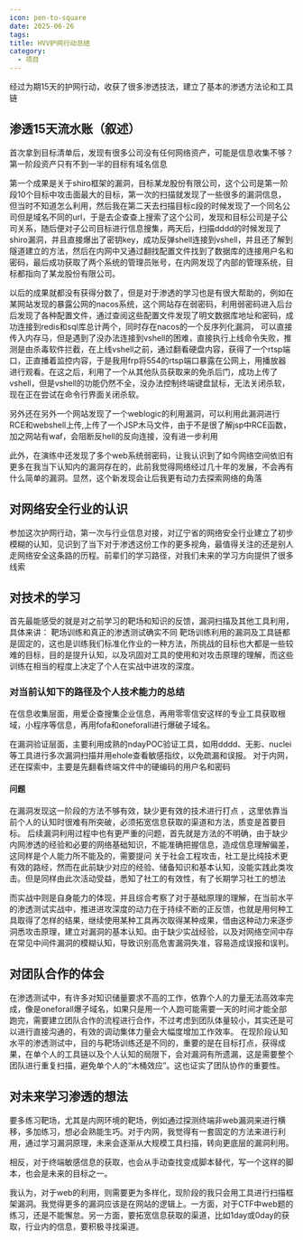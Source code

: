 ```yaml
---
icon: pen-to-square
date: 2025-06-26
tags: 
title: HVV护网行动总结
category:
  - 项目
---
```

经过为期15天的护网行动，收获了很多渗透技法，建立了基本的渗透方法论和工具链
## 渗透15天流水账（叙述）
首次拿到目标清单后，发现有很多公司没有任何网络资产，可能是信息收集不够？第一阶段资产只有不到一半的目标有域名信息

第一个成果是关于shiro框架的漏洞，目标某龙股份有限公司，这个公司是第一阶段10个目标中攻击面最大的目标，第一次的扫描就发现了一些很多的漏洞信息，但当时不知道怎么利用，然后我在第二天去扫描目标c段的时候发现了一个同名公司但是域名不同的url，于是去企查查上搜索了这个公司，发现和目标公司是子公司关系，随后便对子公司目标进行信息搜集，两天后，扫描dddd的时候发现了shiro漏洞，并且直接爆出了密钥key，成功反弹shell连接到vshell，并且还了解到隧道建立的方法，然后在内网中又通过翻找配置文件找到了数据库的连接用户名和密码，最后成功获取了两个系统的管理员账号，在内网发现了内部的管理系统，目标都指向了某龙股份有限公司。

以后的成果就都没有获得分数了，但是对于渗透的学习也是有很大帮助的，例如在某网站发现的暴露公网的nacos系统，这个网站存在弱密码，利用弱密码进入后台后发现了各种配置文件，通过查阅这些配置文件发现了明文数据库地址和密码，成功连接到redis和sql库总计两个，同时存在nacos的一个反序列化漏洞， 可以直接传入内存马，但是遇到了没办法连接到vshell的困难，直接执行上线命令失败，推测是由杀毒软件拦截，在上线vshell之前，通过翻看硬盘内容，获得了一个rtsp端口，正直播着监控内容，于是我用frp将554的rtsp端口暴露在公网上，用播放器进行观看。在这之后，利用了一个从其他队员获取来的免杀后门，成功上传了vshell，但是vshell的功能仍然不全，没办法控制终端键盘鼠标，无法关闭杀软，现在正在尝试在命令行界面关闭杀软。

另外还在另外一个网站发现了一个weblogic的利用漏洞，可以利用此漏洞进行RCE和webshell上传,上传了一个JSP木马文件，由于不是很了解jsp中RCE函数，加之网站有waf，会阻断反hell的反向连接，没有进一步利用

此外，在演练中还发现了多个web系统弱密码，让我认识到了如今网络空间依旧有更多在我当下认知内的漏洞存在的，此前我觉得网络经过几十年的发展，不会再有什么简单的漏洞。显然，这个新发现会让后我更有动力去探索网络的角落
## 对网络安全行业的认识
参加这次护网行动，第一次与行业信息对接，对辽宁省的网络安全行业建立了初步模糊的认知，见识到了当下对于渗透这份工作的更多视角，最值得关注的还是别人走网络安全这条路的历程。前辈们的学习路径，对我们未来的学习方向提供了很多线索

## 对技术的学习
首先最能感受的就是对之前学习的靶场和知识的反馈，漏洞扫描及其他工具利用，具体来讲：
靶场训练和真正的渗透测试确实不同
靶场训练利用的漏洞及工具链都是固定的，这也是训练我们标准化作业的一种方法，所挑战的目标也大都是一些较难的目标，目的是提升认知，以及巩固对工具的使用和对攻击原理的理解，而这些训练在相当的程度上决定了个人在实战中进攻的深度。
### 对当前认知下的路径及个人技术能力的总结
在信息收集层面，用爱企查搜集企业信息，再用零零信安这样的专业工具获取根域，小程序等信息，再用fofa和oneforall进行爆破子域名。

在漏洞验证层面，主要利用成熟的ndayPOC验证工具，如用dddd、无影、nuclei等工具进行多次漏洞扫描并用ehole查看敏感指纹，以免疏漏和误报。
对于内网，还在探索中，主要是先翻看终端文件中的硬编码的用户名和密码
#### 问题
在漏洞发现这一阶段的方法不够有效，缺少更有效的技术进行打点 ，这里依靠当前个人的认知时很难有所突破，必须拓宽信息获取的渠道和方法，质变是首要目标。
后续漏洞利用过程中也有更严重的问题，首先就是方法的不明确，由于缺少内网渗透的经验和必要的网络基础知识，不能准确把握信息，造成信息理解偏差，这同样是个人能力所不能及的，需要提问
关于社会工程攻击，社工是比纯技术更有效的路经，然而在此前缺少对应的经验、储备知识和基本认知，没能实践此类攻击。但是同样由此次活动受益，悉知了社工的有效性，有了长期学习社工的想法

而实战中则是自身能力的体现，并且综合考察了对于基础原理的理解，在当前水平的渗透测试实战中，推进进攻深度的动力在于持续不断的正反馈，也就是用何种工具取得了怎样的结果，继续使用某种工具再次取得某种成果，借由这种动力来逐步洞悉攻击原理，建立对漏洞的基本认知。由于缺少实战经验，以及对网络空间中存在常见中间件漏洞的模糊认知，导致识别高危害漏洞失准，容易造成误报和误判。
## 对团队合作的体会
在渗透测试中，有许多对知识储量要求不高的工作，依靠个人的力量无法高效率完成，像是oneforall爆子域名，如果只是用一个人跑可能需要一天的时间才能全部跑完，需要建立团队合作的流程进行合作，不过考虑到团队体量较小，其实还是可以进行直接沟通的，有效的调动集体力量会大幅度增加工作效率。
在现阶段认知水平的渗透测试中，目的与靶场训练还是不同的，重要的是在目标打点，获得成果，在单个人的工具链以及个人认知的局限下，会对漏洞有所遗漏，这是需要整个团队进行重复扫描，避免单个人的“木桶效应”。这也证实了团队协作的重要性。

## 对未来学习渗透的想法
要多练习靶场，尤其是内网环境的靶场，例如通过探测终端非web漏洞来进行横移，多加练习，想必会熟能生巧。对于内网，我觉得有一套固定的方法来进行利用，通过学习漏洞原理，未来会逐渐从大规模工具扫描，转向更底层的漏洞利用。

相反，对于终端敏感信息的获取，也会从手动查找变成脚本替代，写一个这样的脚本，也会是未来的目标之一。

我认为，对于web的利用，则需要更为多样化，现阶段的我只会用工具进行扫描框架漏洞。我觉得更多的漏洞应该是在网站的逻辑上。一方面，对于CTF中web题的练习，还是不能懈怠。另一方面，要拓宽信息获取的渠道，比如1day或0day的获取，行业内的信息，要积极寻找渠道。